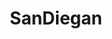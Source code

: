 ---
title: SanDiegan
crosslinks:
- canada
- ShitPoliticsSays
- Seattle
- sandiegoshows
- SanDiegoClassifieds
- changemyview
- LosAngeles
---